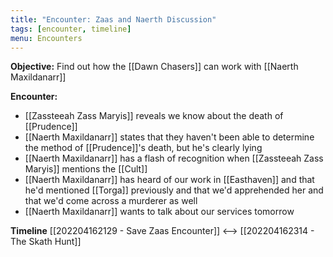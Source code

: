 ```yaml
---
title: "Encounter: Zaas and Naerth Discussion"
tags: [encounter, timeline]
menu: Encounters
---
```

**Objective:** Find out how the [[Dawn Chasers]] can work with [[Naerth Maxildanarr]]

**Encounter:**
- [[Zassteeah Zass Maryis]] reveals we know about the death of [[Prudence]]
- [[Naerth Maxildanarr]] states that they haven't been able to determine the method of [[Prudence]]'s death, but he's clearly lying
- [[Naerth Maxildanarr]] has a flash of recognition when [[Zassteeah Zass Maryis]] mentions the [[Cult]]
- [[Naerth Maxildanarr]] has heard of our work in [[Easthaven]] and that he'd mentioned [[Torga]] previously and that we'd apprehended her and that we'd come across a murderer as well
- [[Naerth Maxildanarr]] wants to talk about our services tomorrow

**Timeline**
[[202204162129 - Save Zaas Encounter]] <--> [[202204162314 - The Skath Hunt]]

<span class='ob-timelines' data-date='1504-03-28-00' data-title="Zaas and Naerth Discussion"></span>